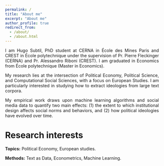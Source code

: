 ```yaml
---
permalink: /
title: "About me"
excerpt: "About me"
author_profile: true
redirect_from:
  - /about/
  - /about.html
---
```


<div style="text-align: justify;"> 
I am Hugo Subtil, PhD student at CERNA in École des Mines Paris and CREST in École polytechnique under the supervision of Pr. Pierre Fleckinger (CERNA) and Pr. Alessandro Riboni (CREST). I am graduated in Economics from École polytechnique (Master in Economics).<br/>

My research lies at the intersection of Political Economy, Political Science, and Computational Social Sciences, with a focus on European Studies. I am particularly interested in studying how to extract ideologies from large text corpora.<br/>


My empirical work draws upon machine learning algorithms and social media data to quantify two main effects: (1) the extent to which institutional design affects social norms and behaviors, and (2) how political ideologies have evolved over time.</div>


Research interests
======
  **Topics:** Political Economy, European studies.
  
  **Methods:** Text as Data, Econometrics, Machine Learning.
